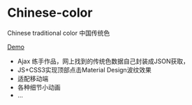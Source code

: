 # Chinese-color

Chinese traditional color 中国传统色

[Demo](https://fankxxd.github.io/Chinese-color/)

* Ajax 练手作品，网上找到的传统色数据自己封装成JSON获取，
* JS+CSS3实现顶部点击Material Design波纹效果
* 适配移动端
* 各种细节小动画
* ...
